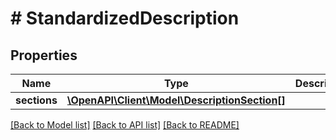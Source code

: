 # # StandardizedDescription

## Properties

Name | Type | Description | Notes
------------ | ------------- | ------------- | -------------
**sections** | [**\OpenAPI\Client\Model\DescriptionSection[]**](DescriptionSection.md) |  | [optional] 

[[Back to Model list]](../../README.md#documentation-for-models) [[Back to API list]](../../README.md#documentation-for-api-endpoints) [[Back to README]](../../README.md)


